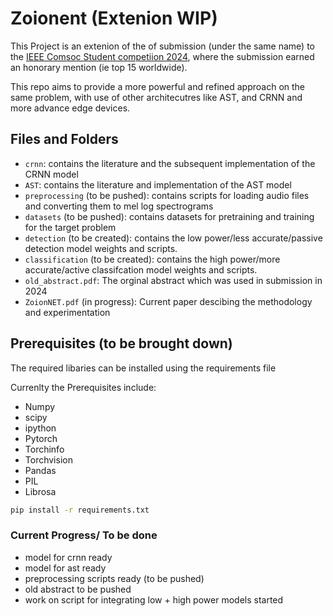 # Zoionent (Extenion WIP)

This Project is an extenion of the of submission (under the same name) to the [IEEE Comsoc Student competiion 2024](https://www.comsoc.org/membership/ieee-comsoc-student-competition/winners), where the submission earned an honorary mention (ie top 15 worldwide).

This repo aims to provide a more powerful and refined approach on the same problem, with use of other architecutres like AST, and CRNN and more advance edge devices.

## Files and Folders

- `crnn`: contains the literature and the subsequent implementation of the CRNN model
- `AST`: contains the literature and implementation of the AST model
- `preprocessing` (to be pushed): contains scripts for loading audio files and converting them to mel log spectrograms
- `datasets` (to be pushed): contains datasets for pretraining and training for the target problem
- `detection` (to be created): contains the low power/less accurate/passive detection model weights and scripts.
- `classification` (to be created): contains the high power/more accurate/active classifcation model weights and scripts.
- `old_abstract.pdf`: The orginal abstract which was used in submission in 2024
- `ZoionNET.pdf` (in progress): Current paper descibing the methodology and experimentation

## Prerequisites (to be brought down)

The required libaries can be installed using the requirements file

Currenlty the Prerequisites include:

- Numpy
- scipy
- ipython
- Pytorch
- Torchinfo
- Torchvision
- Pandas
- PIL
- Librosa


```bash
pip install -r requirements.txt
```

### Current Progress/ To be done

- model for crnn ready
- model for ast ready
- preprocessing scripts ready (to be pushed)
- old abstract to be pushed
- work on script for integrating low + high power models started
